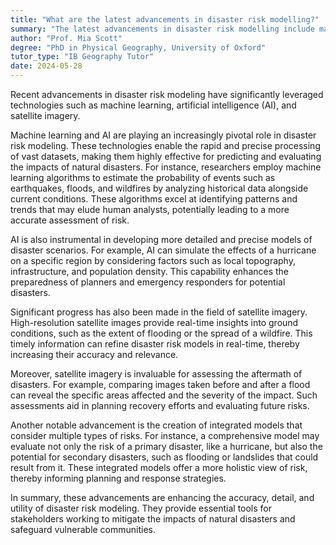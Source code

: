 ```yaml
---
title: "What are the latest advancements in disaster risk modelling?"
summary: "The latest advancements in disaster risk modelling include machine learning, artificial intelligence, and satellite imagery."
author: "Prof. Mia Scott"
degree: "PhD in Physical Geography, University of Oxford"
tutor_type: "IB Geography Tutor"
date: 2024-05-28
---
```


Recent advancements in disaster risk modeling have significantly leveraged technologies such as machine learning, artificial intelligence (AI), and satellite imagery.

Machine learning and AI are playing an increasingly pivotal role in disaster risk modeling. These technologies enable the rapid and precise processing of vast datasets, making them highly effective for predicting and evaluating the impacts of natural disasters. For instance, researchers employ machine learning algorithms to estimate the probability of events such as earthquakes, floods, and wildfires by analyzing historical data alongside current conditions. These algorithms excel at identifying patterns and trends that may elude human analysts, potentially leading to a more accurate assessment of risk.

AI is also instrumental in developing more detailed and precise models of disaster scenarios. For example, AI can simulate the effects of a hurricane on a specific region by considering factors such as local topography, infrastructure, and population density. This capability enhances the preparedness of planners and emergency responders for potential disasters.

Significant progress has also been made in the field of satellite imagery. High-resolution satellite images provide real-time insights into ground conditions, such as the extent of flooding or the spread of a wildfire. This timely information can refine disaster risk models in real-time, thereby increasing their accuracy and relevance.

Moreover, satellite imagery is invaluable for assessing the aftermath of disasters. For example, comparing images taken before and after a flood can reveal the specific areas affected and the severity of the impact. Such assessments aid in planning recovery efforts and evaluating future risks.

Another notable advancement is the creation of integrated models that consider multiple types of risks. For instance, a comprehensive model may evaluate not only the risk of a primary disaster, like a hurricane, but also the potential for secondary disasters, such as flooding or landslides that could result from it. These integrated models offer a more holistic view of risk, thereby informing planning and response strategies.

In summary, these advancements are enhancing the accuracy, detail, and utility of disaster risk modeling. They provide essential tools for stakeholders working to mitigate the impacts of natural disasters and safeguard vulnerable communities.
    